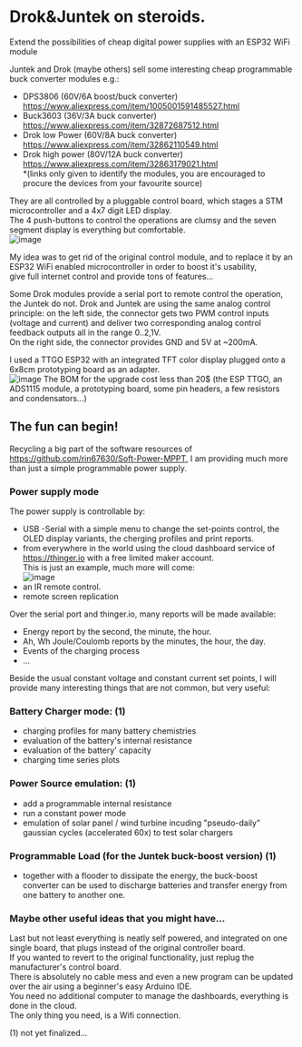 # Drok&Juntek on steroids.
Extend the possibilities of cheap digital power supplies with an ESP32 WiFi module

Juntek and Drok (maybe others) sell some interesting cheap programmable buck converter modules e.g.:
- DPS3806         (60V/6A boost/buck converter) https://www.aliexpress.com/item/1005001591485527.html
- Buck3603        (36V/3A buck converter) https://www.aliexpress.com/item/32872687512.html
- Drok low Power  (60V/8A buck converter) https://www.aliexpress.com/item/32862110549.html
- Drok high power (80V/12A buck converter) https://www.aliexpress.com/item/32863179021.html  
*(links only given to identify the modules, you are encouraged to procure the devices from your favourite source)  

They are all controlled by a pluggable control board, which stages a STM microcontroller and a 4x7 digit LED display.  
The 4 push-buttons to control the operations are clumsy and the seven segment display is everything but comfortable.  
![image](https://user-images.githubusercontent.com/14197155/111429960-fe846400-86f9-11eb-8274-4d3d04928e7a.png)    

My idea was to get rid of the original control module, and to replace it by an ESP32 WiFi enabled microcontroller in order to boost it's usability,   
give full internet control and provide tons of features... 

Some Drok modules provide a serial port to remote control the operation, the Juntek do not. 
Drok and Juntek are using the same analog control principle:  on the left side, the connector gets two PWM control inputs (voltage and current) and deliver two corresponding analog control feedback outputs all in the range 0..2,1V.  
On the right side, the connector provides GND and 5V at ~200mA.  

I used a TTGO ESP32 with an integrated TFT color display plugged onto a 6x8cm prototyping board as an adapter.  
![image](https://user-images.githubusercontent.com/14197155/114783655-54d8d700-9d7a-11eb-900d-9af7a66a8807.png)
The BOM for the upgrade cost less than 20$ (the ESP TTGO, an ADS1115 module, a prototyping board, some pin headers, a few resistors and condensators...)  

## The fun can begin!
Recycling a big part of the software resources of https://github.com/rin67630/Soft-Power-MPPT, I am providing much more than just a simple programmable power supply.

### Power supply mode
The power supply is controllable by:   
- USB -Serial with a simple menu to change the set-points control, the OLED display variants, the cherging profiles and print reports.  
- from everywhere in the world using the cloud dashboard service of https://thinger.io with a free limited maker account.  
This is just an example, much more will come:  
![image](https://user-images.githubusercontent.com/14197155/115007212-09254b00-9eaa-11eb-96bc-986cca4dbfe1.png)  
- an IR remote control.  
- remote screen replication  

Over the serial port and thinger.io, many reports will be made available:  
- Energy report by the second, the minute, the hour.
- Ah, Wh Joule/Coulomb reports by the minutes, the hour, the day.
- Events of the charging process
- ...  

Beside the usual constant voltage and constant current set points, I will provide many interesting things that are not common, but very useful:

### Battery Charger mode: (1)  
- charging profiles for many battery chemistries
- evaluation of the battery's internal resistance
- evaluation of the battery' capacity
- charging time series plots

### Power Source emulation: (1)  
- add a programmable internal resistance
- run a constant power mode
- emulation of solar panel / wind turbine incuding "pseudo-daily" gaussian cycles (accelerated 60x) to test solar chargers

### Programmable Load (for the Juntek buck-boost version) (1)  
- together with a flooder to dissipate the energy, the buck-boost converter can be used to discharge batteries and transfer energy from one battery to another one.  

### Maybe other useful ideas that you might have...

Last but not least everything is neatly self powered, and integrated on one single board, that plugs instead of the original controller board.  
If you wanted to revert to the original functionality, just replug the manufacturer's control board.  
There is absolutely no cable mess and even a new program can be updated over the air using a beginner's easy Arduino IDE.  
You need no additional computer to manage the dashboards, everything is done in the cloud.  
The only thing you need, is a Wifi connection.  

(1) not yet finalized...
